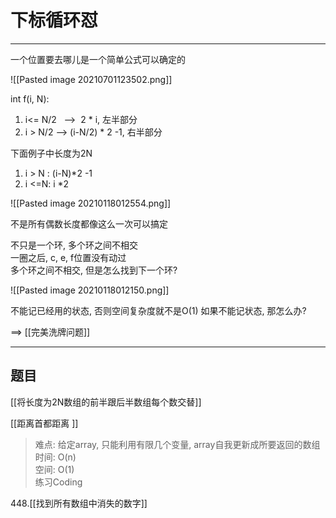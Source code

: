 # 下标循环怼


---
一个位置要去哪儿是一个简单公式可以确定的

![[Pasted image 20210701123502.png]]

int f(i, N):  
1) i<= N/2   -->  2 * i, 左半部分
2) i > N/2 --> (i-N/2) * 2 -1, 右半部分

下面例子中长度为2N
1) i > N : (i-N)*2 -1
2) i <=N: i *2

![[Pasted image 20210118012554.png]]

不是所有偶数长度都像这么一次可以搞定

不只是一个环, 多个环之间不相交  
一圈之后, c, e, f位置没有动过  
多个环之间不相交, 但是怎么找到下一个环?

![[Pasted image 20210118012150.png]]


不能记已经用的状态, 否则空间复杂度就不是O(1)
如果不能记状态, 那怎么办?

==> [[完美洗牌问题]]

---

## 题目

[[将长度为2N数组的前半跟后半数组每个数交替]]

[[距离首都距离 ]]
>难点: 给定array, 只能利用有限几个变量, array自我更新成所要返回的数组  
时间: O(n)  
空间: O(1)  
练习Coding

448.[[找到所有数组中消失的数字]]
